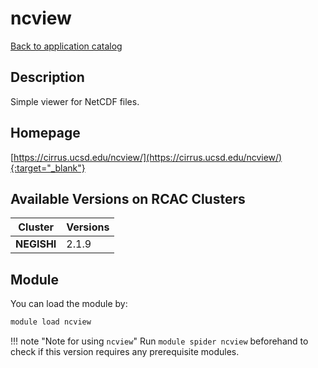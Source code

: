 # ncview

[Back to application catalog](../app_catalog.md)

## Description

Simple viewer for NetCDF files.

## Homepage

[https://cirrus.ucsd.edu/ncview/](https://cirrus.ucsd.edu/ncview/){:target="_blank"}

## Available Versions on RCAC Clusters

|Cluster|Versions|
|---|---|
**NEGISHI**|2.1.9

## Module

You can load the module by:

```bash
module load ncview
```

!!! note "Note for using `ncview`"
    Run `module spider ncview` beforehand to check if this version requires any prerequisite modules.
